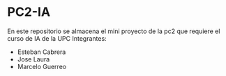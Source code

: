 # PC2-IA
En este repositorio se almacena el mini proyecto de la pc2 que requiere el curso de IA de la UPC
Integrantes:
* Esteban Cabrera
* Jose Laura
* Marcelo Guerreo
